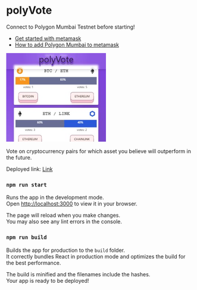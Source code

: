 # polyVote

Connect to Polygon Mumbai Testnet before starting!

- [Get started with metamask](https://metamask.zendesk.com/hc/en-us/articles/360015489531-Getting-started-with-MetaMask)
- [How to add Polygon Mumbai to metamask](https://medium.com/stakingbits/how-to-connect-polygon-mumbai-testnet-to-metamask-fc3487a3871f#:~:text=Connect%20Metamask%20to%20Polygon%20Testnet,the%20Mumbai%20Testnet%20in%20Metamask.)

![Screenshot](./src/assets/polyVoteScreenshot.jpg)

Vote on cryptocurrency pairs for which asset you believe will outperform in the future. 

Deployed link: [Link](https://polyvote.netlify.app/)

### `npm run start`

Runs the app in the development mode.\
Open [http://localhost:3000](http://localhost:3000) to view it in your browser.

The page will reload when you make changes.\
You may also see any lint errors in the console.

### `npm run build`

Builds the app for production to the `build` folder.\
It correctly bundles React in production mode and optimizes the build for the best performance.

The build is minified and the filenames include the hashes.\
Your app is ready to be deployed!